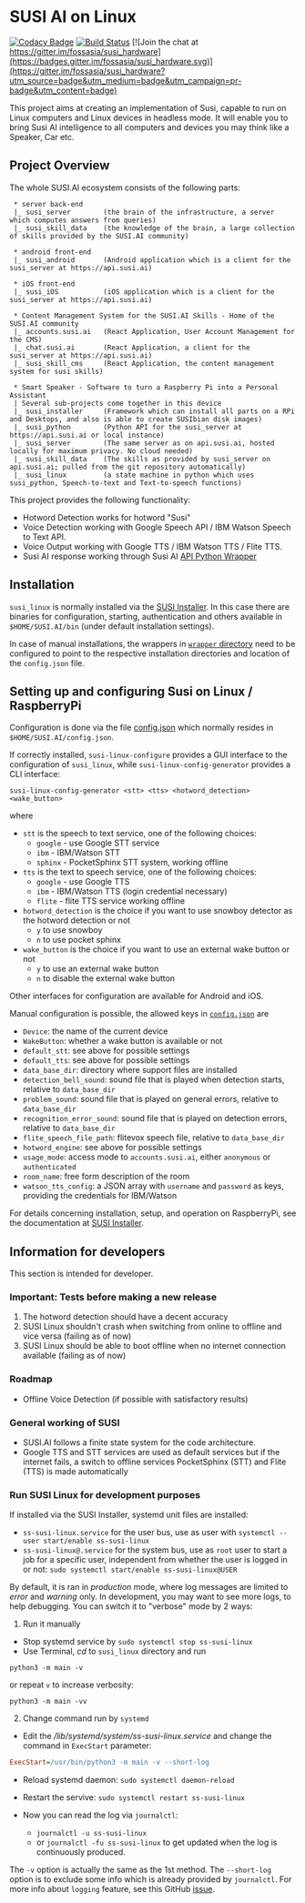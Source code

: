 # SUSI AI on Linux

[![Codacy Badge](https://api.codacy.com/project/badge/Grade/167b701c744841c5a05269d06b863732)](https://app.codacy.com/app/fossasia/susi_linux?utm_source=github.com&utm_medium=referral&utm_content=fossasia/susi_linux&utm_campaign=badger)
[![Build Status](https://travis-ci.org/fossasia/susi_linux.svg?branch=master)](https://travis-ci.org/fossasia/susi_linux)
[![Join the chat at https://gitter.im/fossasia/susi_hardware](https://badges.gitter.im/fossasia/susi_hardware.svg)](https://gitter.im/fossasia/susi_hardware?utm_source=badge&utm_medium=badge&utm_campaign=pr-badge&utm_content=badge)

This project aims at creating an implementation of Susi, capable to run on Linux
computers and Linux devices in headless mode. It will enable you to bring Susi AI
intelligence to all computers and devices you may think like a Speaker, Car etc.

## Project Overview 

The whole SUSI.AI ecosystem consists of the following parts:
```
 * server back-end
 |_ susi_server        (the brain of the infrastructure, a server which computes answers from queries)
 |_ susi_skill_data    (the knowledge of the brain, a large collection of skills provided by the SUSI.AI community)
 
 * android front-end
 |_ susi_android       (Android application which is a client for the susi_server at https://api.susi.ai)
 
 * iOS front-end
 |_ susi_iOS           (iOS application which is a client for the susi_server at https://api.susi.ai)
 
 * Content Management System for the SUSI.AI Skills - Home of the SUSI.AI community
 |_ accounts.susi.ai   (React Application, User Account Management for the CMS)
 |_ chat.susi.ai       (React Application, a client for the susi_server at https://api.susi.ai)
 |_ susi_skill_cms     (React Application, the content management system for susi skills)
 
 * Smart Speaker - Software to turn a Raspberry Pi into a Personal Assistant
 | Several sub-projects come together in this device
 |_ susi_installer     (Framework which can install all parts on a RPi and Desktops, and also is able to create SUSIbian disk images)
 |_ susi_python        (Python API for the susi_server at https://api.susi.ai or local instance)
 |_ susi_server        (The same server as on api.susi.ai, hosted locally for maximum privacy. No cloud needed)
 |_ susi_skill_data    (The skills as provided by susi_server on api.susi.ai; pulled from the git repository automatically)
 |_ susi_linux         (a state machine in python which uses susi_python, Speech-to-text and Text-to-speech functions)
```

This project provides the following functionality:

- Hotword Detection works for hotword "Susi"
- Voice Detection working with Google Speech API / IBM Watson Speech to Text API.
- Voice Output working with Google TTS / IBM Watson TTS / Flite TTS.
- Susi AI response working through Susi AI [API Python Wrapper](https://github.com/fossasia/susi_python)


## Installation

`susi_linux` is normally installed via the [SUSI Installer](https://github.com/fossasia/susi_installer).
In this case there are binaries for configuration, starting, authentication and
others available in `$HOME/SUSI.AI/bin` (under default installation settings).

In case of manual installations, the wrappers in [`wrapper` directory](wrapper/) need to
be configured to point to the respective installation directories and location of
the `config.json` file.

## Setting up and configuring Susi on Linux / RaspberryPi

Configuration is done via the file [config.json](config.json) which normally
resides in `$HOME/SUSI.AI/config.json`.

If correctly installed, `susi-linux-configure` provides a GUI interface to the configuration
of `susi_linux`, while `susi-linux-config-generator` provides a CLI interface:
```
susi-linux-config-generator <stt> <tts> <hotword_detection> <wake_button>
```
where
- `stt` is the speech to text service, one of the following choices:
    - `google` - use Google STT service
    - `ibm` - IBM/Watson STT
    - `sphinx` - PocketSphinx STT system, working offline
- `tts` is the text to speech service, one of the following choices:
    - `google` - use Google TTS
    - `ibm`  - IBM/Watson TTS (login credential necessary)
    - `flite` - flite TTS service working offline
- `hotword_detection` is the choice if you want to use snowboy detector as the hotword detection or not
    - `y` to use snowboy
    - `n` to use pocket sphinx
- `wake_button` is the choice if you want to use an external wake button or not
    - `y` to use an external wake button
    - `n` to disable the external wake button

Other interfaces for configuration are available for Android and iOS.

Manual configuration is possible, the allowed keys in [`config.json`](config.json) are
- `Device`: the name of the current device
- `WakeButton`: whether a wake button is available or not
- `default_stt`: see above for possible settings
- `default_tts`: see above for possible settings
- `data_base_dir`: directory where support files are installed
- `detection_bell_sound`: sound file that is played when detection starts, relative to `data_base_dir`
- `problem_sound`: sound file that is played on general errors, relative to `data_base_dir`
- `recognition_error_sound`: sound file that is played on detection errors, relative to `data_base_dir`
- `flite_speech_file_path`: flitevox speech file, relative to `data_base_dir`
- `hotword_engine`: see above for possible settings
- `usage_mode`: access mode to `accounts.susi.ai`, either `anonymous` or `authenticated`
- `room_name`: free form description of the room
- `watson_tts_config`: a JSON array with `username` and `password` as keys, providing the credentials for IBM/Watson


For details concerning installation, setup, and operation on RaspberryPi, see
the documentation at [SUSI Installer](https://github.com/fossasia/susi_installer).



## Information for developers

This section is intended for developer.

### **Important:** Tests before making a new release

1. The hotword detection should have a decent accuracy
2. SUSI Linux shouldn't crash when switching from online to offline and vice versa (failing as of now)
3. SUSI Linux should be able to boot offline when no internet connection available (failing as of now)

### Roadmap

- Offline Voice Detection (if possible with satisfactory results)

### General working of SUSI

- SUSI.AI follows a finite state system for the code architecture.
- Google TTS and STT services are used as default services but if the internet fails, a switch to offline services PocketSphinx (STT) and Flite (TTS) is made automatically


### Run SUSI Linux for development purposes

If installed via the SUSI Installer, systemd unit files are installed:
- `ss-susi-linux.service` for the user bus, use as user with `systemctl --user start/enable ss-susi-linux`
- `ss-susi-linux@.service` for the system bus, use as `root` user to start a job for a specific user, 
  independent from whether the user is logged in or not: `sudo systemctl start/enable ss-susi-linux@USER`

By default, it is ran in _production_ mode, where log messages are limited to _error_ and _warning_ only.
In development, you may want to see more logs, to help debugging. You can switch it to "verbose" mode by 2 ways:

1. Run it manually

- Stop systemd service by `sudo systemctl stop ss-susi-linux`
- Use Terminal, _cd_ to `susi_linux` directory and run

```
python3 -m main -v
```
or repeat `v` to increase verbosity:

```
python3 -m main -vv
```

2. Change command run by `systemd`

- Edit the _/lib/systemd/system/ss-susi-linux.service_ and change the command in `ExecStart` parameter:

```ini
ExecStart=/usr/bin/python3 -m main -v --short-log
```
- Reload systemd daemon: `sudo systemctl daemon-reload`
- Restart the servive: `sudo systemctl restart ss-susi-linux`
- Now you can read the log via `journalctl`:

    + `journalctl -u ss-susi-linux`
    + or `journalctl -fu ss-susi-linux` to get updated when the log is continuously produced.

The `-v` option is actually the same as the 1st method. The `--short-log` option is to exclude some info which is already provided by `journalctl`. For more info about `logging` feature, see this GitHub [issue](https://github.com/fossasia/susi_linux/issues/423).

